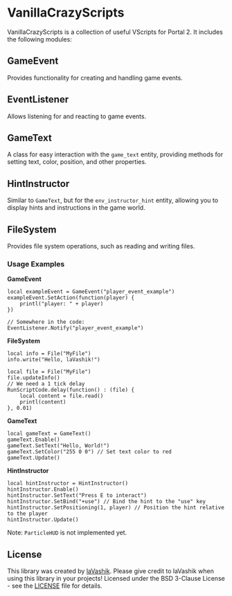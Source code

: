# VanillaCrazyScripts

VanillaCrazyScripts is a collection of useful VScripts for Portal 2. It includes the following modules:

## GameEvent
Provides functionality for creating and handling game events.

## EventListener
Allows listening for and reacting to game events.

## GameText
A class for easy interaction with the `game_text` entity, providing methods for setting text, color, position, and other properties.

## HintInstructor
Similar to `GameText`, but for the `env_instructor_hint` entity, allowing you to display hints and instructions in the game world.

## FileSystem
Provides file system operations, such as reading and writing files.

### Usage Examples

**GameEvent**
```
local exampleEvent = GameEvent("player_event_example")
exampleEvent.SetAction(function(player) {
    printl("player: " + player)
})

// Somewhere in the code:
EventListener.Notify("player_event_example")
```

**FileSystem**
```
local info = File("MyFile")
info.write("Hello, laVashik!")

local file = File("MyFile")
file.updateInfo()
// We need a 1 tick delay
RunScriptCode.delay(function() : (file) {
    local content = file.read()
    printl(content)
}, 0.01)
```

**GameText**
```
local gameText = GameText()
gameText.Enable()
gameText.SetText("Hello, World!")
gameText.SetColor("255 0 0") // Set text color to red
gameText.Update()
```

**HintInstructor**
```
local hintInstructor = HintInstructor()
hintInstructor.Enable()
hintInstructor.SetText("Press E to interact")
hintInstructor.SetBind("+use") // Bind the hint to the "use" key
hintInstructor.SetPositioning(1, player) // Position the hint relative to the player
hintInstructor.Update()
```

Note: `ParticleHUD` is not implemented yet.

## License

This library was created by [laVashik](https://www.youtube.com/@laVashikProductions). Please give credit to laVashik when using this library in your projects! Licensed under the BSD 3-Clause License - see the [LICENSE](LICENSE) file for details.